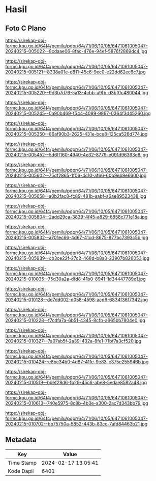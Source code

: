 # Hasil

## Foto C Plano

https://sirekap-obj-formc.kpu.go.id/64f4/pemilu/pdpr/64/71/06/10/05/6471061005047-20240215-005022--8cdaae06-8fac-476e-94ef-5876f2869dc4.jpg

https://sirekap-obj-formc.kpu.go.id/64f4/pemilu/pdpr/64/71/06/10/05/6471061005047-20240215-005121--8338a01e-d811-45c6-9ec0-e22dd62ec6c7.jpg

https://sirekap-obj-formc.kpu.go.id/64f4/pemilu/pdpr/64/71/06/10/05/6471061005047-20240215-005220--9d3b7d76-5a13-4cbb-a9fb-d3bf0c480044.jpg

https://sirekap-obj-formc.kpu.go.id/64f4/pemilu/pdpr/64/71/06/10/05/6471061005047-20240215-005245--0a90b469-f544-4089-9897-0364f3d45260.jpg

https://sirekap-obj-formc.kpu.go.id/64f4/pemilu/pdpr/64/71/06/10/05/6471061005047-20240215-005350--86af90b3-2625-431e-bce8-125ca526d774.jpg

https://sirekap-obj-formc.kpu.go.id/64f4/pemilu/pdpr/64/71/06/10/05/6471061005047-20240215-005452--5d6ff160-4940-4e32-8779-e091d96393e8.jpg

https://sirekap-obj-formc.kpu.go.id/64f4/pemilu/pdpr/64/71/06/10/05/6471061005047-20240215-005602--75df2865-1f06-4c10-af66-60b9eb9e6600.jpg

https://sirekap-obj-formc.kpu.go.id/64f4/pemilu/pdpr/64/71/06/10/05/6471061005047-20240215-005658--a0b2fac8-fc89-481b-aabf-a6ae89523438.jpg

https://sirekap-obj-formc.kpu.go.id/64f4/pemilu/pdpr/64/71/06/10/05/6471061005047-20240215-005804--2add29ca-3839-4f45-a829-6858c771e18a.jpg

https://sirekap-obj-formc.kpu.go.id/64f4/pemilu/pdpr/64/71/06/10/05/6471061005047-20240215-005832--a701ec66-4d67-41cd-8675-877bc7393c5b.jpg

https://sirekap-obj-formc.kpu.go.id/64f4/pemilu/pdpr/64/71/06/10/05/6471061005047-20240215-005939--cb3ce22f-27c2-468d-b8a3-23907b826053.jpg

https://sirekap-obj-formc.kpu.go.id/64f4/pemilu/pdpr/64/71/06/10/05/6471061005047-20240215-010035--75d30a2a-dfd8-41b0-8941-1d34447789e1.jpg

https://sirekap-obj-formc.kpu.go.id/64f4/pemilu/pdpr/64/71/06/10/05/6471061005047-20240215-010128--dd7dd002-d058-4598-acd6-6834f36f7342.jpg

https://sirekap-obj-formc.kpu.go.id/64f4/pemilu/pdpr/64/71/06/10/05/6471061005047-20240215-010228--f7cdfa7a-6b51-4345-8cfb-a665bb7804e0.jpg

https://sirekap-obj-formc.kpu.go.id/64f4/pemilu/pdpr/64/71/06/10/05/6471061005047-20240215-010327--7a07ab5f-2a39-432a-8fe1-71bf7a3cf520.jpg

https://sirekap-obj-formc.kpu.go.id/64f4/pemilu/pdpr/64/71/06/10/05/6471061005047-20240215-010424--e8bc34b0-4d87-41fe-9e83-e375e255946b.jpg

https://sirekap-obj-formc.kpu.go.id/64f4/pemilu/pdpr/64/71/06/10/05/6471061005047-20240215-010519--bdef28d6-fb29-45c6-abe8-5edae8582a48.jpg

https://sirekap-obj-formc.kpu.go.id/64f4/pemilu/pdpr/64/71/06/10/05/6471061005047-20240215-010613--740e5975-8c8b-4b3e-a300-2ac7d343bb79.jpg

https://sirekap-obj-formc.kpu.go.id/64f4/pemilu/pdpr/64/71/06/10/05/6471061005047-20240215-010702--bb75750a-5852-443b-83cc-7afd84463b21.jpg


## Metadata

| Key        | Value               |
| ---------- | ------------------- |
| Time Stamp | 2024-02-17 13:05:41 |
| Kode Dapil | 6401                |



